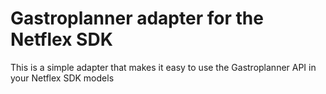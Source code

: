 # Gastroplanner adapter for the Netflex SDK

This is a simple adapter that makes it easy to use the Gastroplanner API in your Netflex SDK models